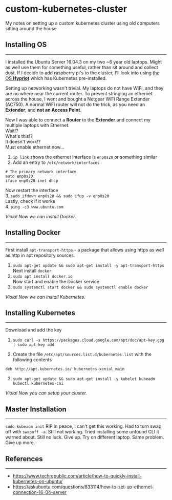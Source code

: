 # custom-kubernetes-cluster
My notes on setting up a custom kubernetes cluster using old computers sitting around the house


## Installing OS
---

I installed the Ubuntu Server 16.04.3 on my two ~6 year old laptops. Might as well use them for something useful, rather than sit around and collect dust. If I decide to add raspberry pi's to the cluster, I'll look into using [the OS **Hypriot**](https://blog.hypriot.com/post/setup-kubernetes-raspberry-pi-cluster/) which has Kubernetes pre-installed.

Setting up networking wasn't trivial. My laptops do not have WiFi, and they are no where near the current router. To prevent stringing an ethernet across the house, I went and bought a Netgear WiFi Range Extender (AC750). A normal WiFi router will not do the trick, as you need an **Extender**, and **not an Access Point**.

Now I was able to connect a **Router** to the **Extender** and connect my multiple laptops with Ethernet.    
Wait!?     
What's this!?     
It doesn't work!?      
Must enable ethernet now...    
1. `ip link` shows the ethernet interface is `enp0s20` or something similar
2. Add an entry to `/etc/network/interfaces`
```
# The primary network interface
auto enp0s20
iface enp0s20 inet dhcp
```
Now restart the interface   
3. `sudo ifdown enp0s20 && sudo ifup -v enp0s20`    
Lastly, check if it works   
4. `ping -c3 www.ubuntu.com`     

*Viola! Now we can install Docker.*

## Installing Docker
---

First install `apt-transport-https` - a package that allows using https as well as http in apt repository sources.    
1. `sudo apt-get update && sudo apt-get install -y apt-transport-https`    
Next install `docker`    
2. `sudo apt install docker.io`     
Now start and enable the Docker service     
3. `sudo systemctl start docker && sudo systemctl enable docker`      

*Viola! Now we can install Kubernetes.*

## Installing Kubernetes
---

Download and add the key    
1. `sudo curl -s https://packages.cloud.google.com/apt/doc/apt-key.gpg | sudo apt-key add`    
 
2. Create the file `/etc/apt/sources.list.d/kubernetes.list` with the following contents
```
deb http://apt.kubernetes.io/ kubernetes-xenial main 
```    
3. `sudo apt-get update && sudo apt-get install -y kubelet kubeadm kubectl kubernetes-cni`    

*Viola! Now you can setup your cluster.*

## Master Installation
---

`sudo kubeadm init`
RIP in peace, I can't get this working. Had to turn swap off with `swapoff -a`. Still not working. Tried installing some unfound CLI it warned about. Still no luck. Give up. Try on different laptop. Same problem. Give up more.

## References
---

* https://www.techrepublic.com/article/how-to-quickly-install-kubernetes-on-ubuntu/
* https://askubuntu.com/questions/833114/how-to-set-up-ethernet-connection-16-04-server
